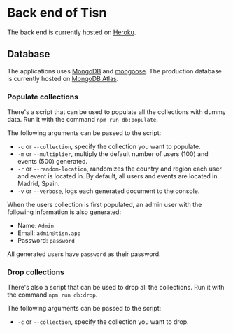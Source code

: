 # Back end of Tisn

The back end is currently hosted on [Heroku](https://heroku.com/).

## Database

The applications uses [MongoDB](https://www.mongodb.com/) and [mongoose](https://mongoosejs.com/). The production database is currently hosted on [MongoDB Atlas](https://cloud.mongodb.com/).

### Populate collections

There's a script that can be used to populate all the collections with dummy data. Run it with the command `npm run db:populate`.

The following arguments can be passed to the script:

- `-c` or `--collection`, specify the collection you want to populate.
- `-m` or `--multiplier`, multiply the default number of users (100) and events (500) generated.
- `-r` or `--random-location`, randomizes the country and region each user and event is located in. By default, all users and events are located in Madrid, Spain.
- `-v` or `--verbose`, logs each generated document to the console.

When the users collection is first populated, an admin user with the following information is also generated:

- Name: `Admin`
- Email: `admin@tisn.app`
- Password: `password`

All generated users have `password` as their password.

### Drop collections

There's also a script that can be used to drop all the collections. Run it with the command `npm run db:drop`.

The following arguments can be passed to the script:

- `-c` or `--collection`, specify the collection you want to drop.

